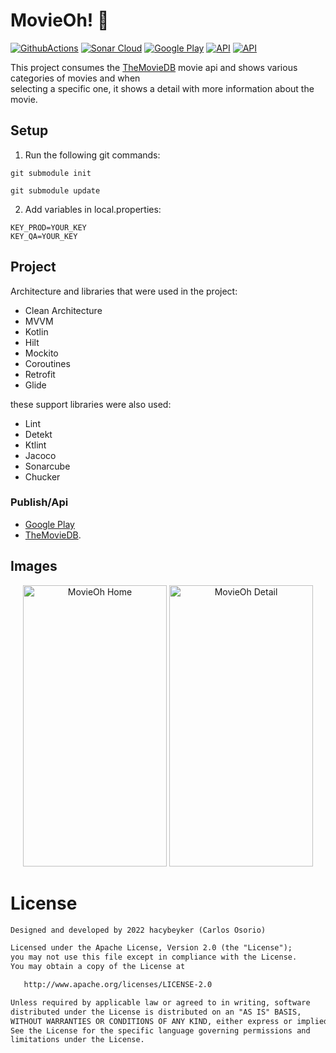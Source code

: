 
# MovieOh!  🎥  
  
[![GithubActions](https://github.com/hacybeyker/Movieoh/actions/workflows/android_publish.yml/badge.svg?branch=master)](https://github.com/Hacybeyker/MovieOh/actions) [![Sonar Cloud](https://sonarcloud.io/api/project_badges/measure?project=com.hacybeyker.movieoh&metric=alert_status)](https://sonarcloud.io/project/overview?id=com.hacybeyker.movieoh) [![Google Play](https://img.shields.io/badge/GooglePlay-3DDC84?&logo=android&logoColor=white&labelColor=101020)](https://play.google.com/store/apps/details?id=com.hacybeyker.movieoh) [![API](https://img.shields.io/badge/API-23%2B-brightgreen.svg?style=flat)](https://android-arsenal.com/api?level=23) [![API](https://img.shields.io/badge/License-Apache%202.0-blue.svg)](https://img.shields.io/badge/License-Apache%202.0-blue.svg)  
  
This project consumes the [TheMovieDB](https://plugins.jetbrains.com/plugin/14936-kotlin-multiplatform-mobile) movie api and shows various categories of movies and when      
selecting a specific one, it shows a detail with more information about the movie.  
  
## Setup  
  
1. Run the following git commands:  
  
 ``` text 
 git submodule init  
```     
 ``` text 
 git submodule update  
``` 

2. Add variables in local.properties:  
  
 ``` text 
 KEY_PROD=YOUR_KEY  
 KEY_QA=YOUR_KEY 
 ``` 

## Project  
Architecture and libraries that were used in the project:  
- Clean Architecture  
- MVVM  
- Kotlin  
- Hilt  
- Mockito  
- Coroutines  
- Retrofit  
- Glide  
  
these support libraries were also used:  
  
- Lint  
- Detekt  
- Ktlint  
- Jacoco
- Sonarcube
- Chucker  
  
### Publish/Api  
  
- [Google Play](https://play.google.com/store/apps/details?id=com.hacybeyker.movieoh)  
- [TheMovieDB](https://developers.themoviedb.org/3/getting-started/introduction).  
  
## Images  
  
<p align="center">      
 <img width="230" height="450" alt="MovieOh Home" src="https://drive.google.com/uc?export=view&id=14vsx4xQKC4C9guW4elhAo4EbEWgnDfkp"/>    
 <img width="230" height="450" alt="MovieOh Detail" src="https://drive.google.com/uc?export=view&id=1iHD1MaS3BQYwgveg4avoOHIb66kJRHj3"/> </p>   
  

# License
```xml
Designed and developed by 2022 hacybeyker (Carlos Osorio)

Licensed under the Apache License, Version 2.0 (the "License");
you may not use this file except in compliance with the License.
You may obtain a copy of the License at

   http://www.apache.org/licenses/LICENSE-2.0

Unless required by applicable law or agreed to in writing, software
distributed under the License is distributed on an "AS IS" BASIS,
WITHOUT WARRANTIES OR CONDITIONS OF ANY KIND, either express or implied.
See the License for the specific language governing permissions and
limitations under the License.
```